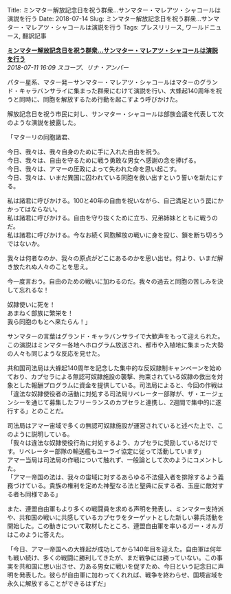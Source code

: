 Title: ミンマター解放記念日を祝う群衆…サンマター・マレアツ・シャコールは演説を行う
Date: 2018-07-14
Slug: ミンマター解放記念日を祝う群衆…サンマター・マレアツ・シャコールは演説を行う
Tags: プレスリリース, ワールドニュース, 翻訳記事

<p class="lead"><strong><a href="https://community.eveonline.com/news/news-channels/world-news/sanmatar-maleatu-shakor-addresses-minmatar-liberation-day-crowds/">ミンマター解放記念日を祝う群衆…サンマター・マレアツ・シャコールは演説を行う</a></strong><br/>
<em>2018-07-11 16:09 スコープ、リナ・アンバー</em></p>
<p>パター星系、マター発－サンマター・マレアツ・シャコールはマターのグランド・キャラバンサライに集まった群衆にむけて演説を行い、大蜂起140周年を祝うと同時に、同胞を解放するため行動を起こすよう呼びかけた。</p>
<p>解放記念日を祝う市民に対し、サンマター・シャコールは部族会議を代表して次のような演説を披露した。</p>
<p>「マターリの同胞諸君、</p>
<p>今日、我々は、我々自身のために手に入れた自由を祝う。<br/>
今日、我々は、自由を守るために戦う勇敢な男女へ感謝の念を捧げる。<br/>
今日、我々は、アマーの圧政によって失われた命を思い起こす。<br/>
今日、我々は、いまだ異国に囚われている同胞を救い出すという誓いを新たにする。</p>
<p>私は諸君に呼びかける。100と40年の自由を祝いながら、自己満足という罠にかかってはならない。<br/>
私は諸君に呼びかける。自由を守り抜くために立ち、兄弟姉妹とともに戦うのだ。<br/>
私は諸君に呼びかける。今なお続く同胞解放の戦いに身を投じ、鎖を断ち切ろうではないか。</p>
<p>我々は何者なのか、我々の原点がどこにあるのかを思い出せ。何より、いまだ解き放たれぬ人々のことを思え。</p>
<p>今一度言おう。自由のための戦いに加わるのだ。我々の過去と同胞の苦しみを決して忘れるな！</p>
<p>奴隷使いに死を！<br/>
あまねく部族に繁栄を！<br/>
我ら同胞のもとへ来たらん！」</p>
<p>サンマターの言葉はグランド・キャラバンサライで大歓声をもって迎えられた。この演説はミンマター各地へホログラム放送され、都市や入植地に集まった大勢の人々も同じような反応を見せた。</p>
<p>共和国司法局は大蜂起140周年を記念した集中的な反奴隷制キャンペーンを始めており、カプセラによる無認可奴隷施設の襲撃、拘束されている奴隷の救出を対象とした報酬プログラムに資金を提供している。司法局によると、今回の作戦は「違法な奴隷使役者の活動に対処する司法局リベレーター部隊が、ザ・エージェンシーを通じて募集したフリーランスのカプセラと連携し、2週間で集中的に遂行する」とのことだ。</p>
<p>司法局はアマー宙域で多くの無認可奴隷施設が運営されていると述べた上で、このように説明している。<br/>
「我々は違法な奴隷使役行為に対処するよう、カプセラに奨励しているだけです。リベレーター部隊の輸送艦もユーライ協定に従って活動しています」<br/>
アマー当局は司法局の作戦について触れず、一般論として次のようにコメントした。<br/>
「アマー帝国の法は、我々の宙域に対するあらゆる不法侵入者を排除するよう義務づけている。貴族の権利を定めた神聖なる法と聖典に反する者、玉座に敵対する者も同様である」</p>
<p>また、連盟自由軍もより多くの戦闘員を求める声明を発表し、ミンマター支持派や、共和国の戦いに共感しているカプセラをターゲットとした新しい募兵活動を開始した。この動きについて取材したところ、連盟自由軍を率いるガー・オルガはこのように答えた。</p>
<p>「今日、アマー帝国への大蜂起が成功してから140年目を迎えた。自由軍は何年も戦い続け、多くの戦闘に勝利してきたが、まだ戦争には勝っていない。この事実を共和国に思い出させ、力ある男女に戦いを促すため、今日という記念日に声明を発表した。彼らが自由軍に加わってくれれば、戦争を終わらせ、国境宙域を永久に解放することができるはずだ」</p>

